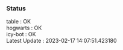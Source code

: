 ### Status


table : OK  
hogwarts : OK  
icy-bot : OK  
Latest Update : 2023-02-17 14:07:51.423180

